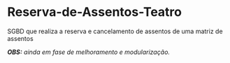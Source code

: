 # Reserva-de-Assentos-Teatro
SGBD que realiza a reserva e cancelamento de assentos de uma matriz de assentos

***OBS:** ainda em fase de melhoramento e modularização.*
